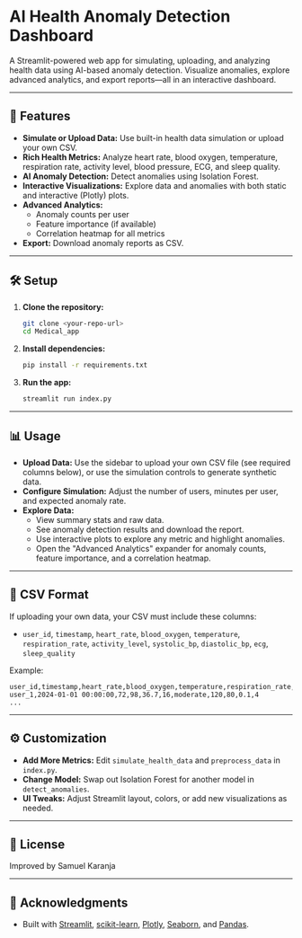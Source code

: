 # AI Health Anomaly Detection Dashboard

A Streamlit-powered web app for simulating, uploading, and analyzing health data using AI-based anomaly detection. Visualize anomalies, explore advanced analytics, and export reports—all in an interactive dashboard.

---

## 🚀 Features
- **Simulate or Upload Data:** Use built-in health data simulation or upload your own CSV.
- **Rich Health Metrics:** Analyze heart rate, blood oxygen, temperature, respiration rate, activity level, blood pressure, ECG, and sleep quality.
- **AI Anomaly Detection:** Detect anomalies using Isolation Forest.
- **Interactive Visualizations:** Explore data and anomalies with both static and interactive (Plotly) plots.
- **Advanced Analytics:**
  - Anomaly counts per user
  - Feature importance (if available)
  - Correlation heatmap for all metrics
- **Export:** Download anomaly reports as CSV.

---

## 🛠️ Setup

1. **Clone the repository:**
   ```bash
   git clone <your-repo-url>
   cd Medical_app
   ```

2. **Install dependencies:**
   ```bash
   pip install -r requirements.txt
   ```

3. **Run the app:**
   ```bash
   streamlit run index.py
   ```

---

## 📊 Usage

- **Upload Data:** Use the sidebar to upload your own CSV file (see required columns below), or use the simulation controls to generate synthetic data.
- **Configure Simulation:** Adjust the number of users, minutes per user, and expected anomaly rate.
- **Explore Data:**
  - View summary stats and raw data.
  - See anomaly detection results and download the report.
  - Use interactive plots to explore any metric and highlight anomalies.
  - Open the "Advanced Analytics" expander for anomaly counts, feature importance, and a correlation heatmap.

---

## 📁 CSV Format
If uploading your own data, your CSV must include these columns:
- `user_id`, `timestamp`, `heart_rate`, `blood_oxygen`, `temperature`, `respiration_rate`, `activity_level`, `systolic_bp`, `diastolic_bp`, `ecg`, `sleep_quality`

Example:
```csv
user_id,timestamp,heart_rate,blood_oxygen,temperature,respiration_rate,activity_level,systolic_bp,diastolic_bp,ecg,sleep_quality
user_1,2024-01-01 00:00:00,72,98,36.7,16,moderate,120,80,0.1,4
...
```

---

## ⚙️ Customization
- **Add More Metrics:** Edit `simulate_health_data` and `preprocess_data` in `index.py`.
- **Change Model:** Swap out Isolation Forest for another model in `detect_anomalies`.
- **UI Tweaks:** Adjust Streamlit layout, colors, or add new visualizations as needed.

---

## 📄 License
Improved by Samuel Karanja

---

## 🙏 Acknowledgments
- Built with [Streamlit](https://streamlit.io/), [scikit-learn](https://scikit-learn.org/), [Plotly](https://plotly.com/python/), [Seaborn](https://seaborn.pydata.org/), and [Pandas](https://pandas.pydata.org/). 